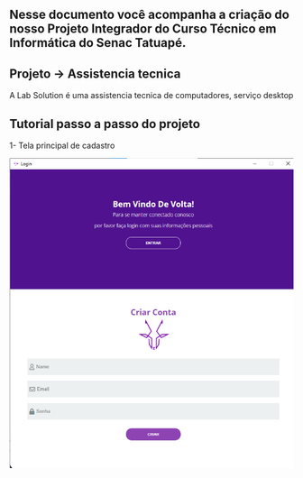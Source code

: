 ## Nesse documento você acompanha a criação do nosso Projeto Integrador do Curso Técnico em Informática do Senac Tatuapé.

## Projeto -> Assistencia tecnica 
A Lab Solution é uma assistencia tecnica de computadores, serviço desktop

## Tutorial passo a passo do projeto
1- Tela principal de cadastro 

![Tela de cadastro](https://github.com/Luizynhoo/Lab-Solution/blob/8671cbb73d0df31fddb9066416cef203997c04b9/img/telas/tela1.png)
